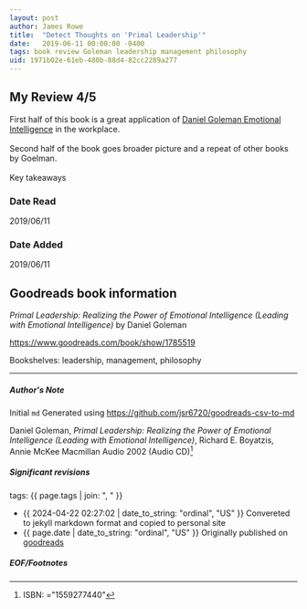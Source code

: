 ```yaml
---
layout: post
author: James Rowe
title:  "Detect Thoughts on 'Primal Leadership'"
date:   2019-06-11 00:00:00 -0400
tags: book review Goleman leadership management philosophy
uid: 1971b02e-61eb-480b-88d4-82cc2289a277
---
```


<!-- highly dependent on how you personally use jekyll templates, and how you want this to show up -->
<!-- escape any jekyll keys with double brackets -->

## My Review 4/5

First half of this book is a great application of [Daniel Goleman Emotional Intelligence](https://www.goodreads.com/book/show/26820420) in the workplace.<br/><br/>Second half of the book goes broader picture and a repeat of other books by Goelman.<br/><br/>Key takeaways

### Date Read
2019/06/11

### Date Added
2019/06/11

## Goodreads book information

*Primal Leadership: Realizing the Power of Emotional Intelligence (Leading with Emotional Intelligence)* by Daniel Goleman

https://www.goodreads.com/book/show/1785519

Bookshelves: leadership, management, philosophy

---

##### Author's Note

Initial `md` Generated using https://github.com/jsr6720/goodreads-csv-to-md

Daniel Goleman, *Primal Leadership: Realizing the Power of Emotional Intelligence (Leading with Emotional Intelligence)*, Richard E. Boyatzis, Annie McKee Macmillan Audio 2002 (Audio CD)[^1]

##### Significant revisions

tags: {{ page.tags | join: ", " }} <!-- todo move this somewhere -->

- {{ 2024-04-22 02:27:02 | date_to_string: "ordinal", "US" }} Convereted to jekyll markdown format and copied to personal site
- {{ page.date | date_to_string: "ordinal", "US" }} Originally published on [goodreads](https://www.goodreads.com)

##### EOF/Footnotes

[^1]: ISBN: ="1559277440"